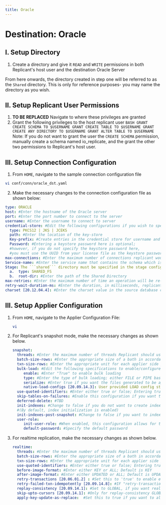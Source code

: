 ```yaml
---
title: Oracle
---
```

# Destination: Oracle

## I. Setup Directory

1. Create a directory and give it ```READ``` and ```WRITE``` permissions in both Replicant's host user and the destination Oracle Server

From here onwards, the directory created in step one will be referred to as the ```Shared``` directory. This is only for reference purposes- you may name the directory as you wish.



## II. Setup Replicant User Permissions

  1. **TO BE REPLACED** Navigate to where these privileges are granted
  2. Grant the following privileges to the host replicant user
    ```BASH
    GRANT CREATE SCHEMA TO $USERNAME
    GRANT CREATE TABLE TO $USERNAME
    GRANT CREATE ANY DIRECTORY TO $USERNAME
    GRANT ALTER TABLE TO $USERNAME
    ```
    Note: If you do not want to grant the user the ```CREATE SCHEMA``` permission, manually create a schema named io_replicate, and the grant the other two permissions to Replicant's host user.

## III. Setup Connection Configuration

1. From ```HOME```, navigate to the sample connection configuration file

  ```BASH
  vi conf/conn/oracle_dst.yaml
  ```

2. Make the necessary changes to the connection configuration file as shown below:

  ```YAML
  type: ORACLE
  host: #Enter the hostname of the Oracle server
  port: #Enter the port number to connect to the server
  username: #Enter the username to connect to server
  credential-store: #Edit the following configurations if you wish to specify the username and password in a credential store instead of specifying the user details in plain text in the configuration file
    type: PKCS12 | JKS | JCEKS
    path: #Enter the location of the key-store
    Key-prefix: #Create entries in the credential store for username and password configs using a prefix and specify the prefix here
    Password: #Entering a keystore password here is optional;
    #however, if you do not specify the keystore password here,
    #you must use the UUID from your license file as the keystore password.
  max-connections: #Enter the maximum number of connections replicant would use to write data to the destination Oracle system.
  Service-name: #Enter the service name that contains the schema which is going to be replicated
  Stage: The ```shared``` directory must be specified in the stage configuration as below
    a.	type: SHARED_FS
    b.	root-dir: #Enter the path of the Shared Directory
  max-retries: #Enter the maximum number of time an operation will be re-attempted when an operation fails
  retry-wait-duration-ms: #Enter the duration, in milliseconds, replicant should wait before performing then next retry of a failed operation
  charset [20.12.04.4]: #Enter the charset value in the source database connection configuration

  ```

## III. Setup Applier Configuration

1. From ```HOME```, navigate to the Applier Configuration File:
   ```BASH
   vi
   ```

2. For Replicant's snapshot mode, make the necessary changes as shown below.
   ```YAML
   snapshot:
     threads: #Enter the maximum number of threads Replicant should use while writing to the target database
     batch-size-rows: #Enter the appropriate size of a bath in accordance to your replication use case This configuration determines the size of a batch.
     txn-size-rows: #Enter the appropriate unit for each applier side job size????
     bulk-load: #Edit the following specifications to enable/configure Replicant to bulk loading into the target database
        enable: #Enter "True" to enable bulk loading
        type: #Enter the type of bulk loading; either FILE or PIPE based.
        serialize: #Enter true if you want the files generated to be applied in a serial/parallel fashion
        native-load-configs [20.09.14.3]: User provided LOAD config string. These will be appended to the target specific LOAD SQL command.
     use-quoted-identifiers: #Enter either true or false; Entering true will enable Replicant to quote catalog, schema, table, view, column names while creating and accessing them
     skip-tables-on-failures: #Enable this configuration if you want to skip a table that is failing to be replicated and continue replicating the remaining tables
     deferred-delete: #TBD
     init-indexes: #Change to false if you do not want to create indexes on the targetDB in the replication process
     #(By default, index initialization is enabled)
     init-indexes-post-snapshot: #Change to false if you want to indexes to be created prior to the snapshot rather than after (by default, indexes are created after the snapshot)
   	 user-role:
        init-user-role: #When enabled, this configuration allows for the creation of a user/role on the target DB (by default this is true)
        default-password: #Specify the default password


   ```

2. For realtime replication, make the necessary changes as shown below.
   ```YAML
   realtime:
     threads: #Enter the maximum number of threads Replicant should use while writing to the target database
     batch-size-rows: #Enter the appropriate size of a bath in accordance to your replication use case This configuration determines the size of a batch.
     txn-size-rows: #Enter the appropriate unit for each applier side job size????
     use-quoted-identifiers: #Enter either true or false; Entering true will enable Replicant to quote catalog, schema, table, view, column names while creating and accessing them
     before-image-format: #Enter either KEY or ALL; Default is KEY
     after-image-format: #Enter either UPDATED or ALL; Default is UPDATED
     retry-transactions [20.06.01.2] : #Set this to 'true' to enable each real-time transaction to be retried upon failures; The number of retries and wait duration between each retry is driven by the connection configuration of target database
     retry-failed-txn-idempotently [20.09.14.8]: #IF "retry-transaction" is set to true, you can set this to ‘true’ if you want each real-time transaction to be retried idempotently on failure.
     replay-consistency [20.09.14.1]: #Set to GLOBAL, if you want realtime replication to be performed with  global transactional consistency; Set to EVENTUAL, if you want realtime replication to be performed with eventual consistency
     skip-upto-cursors [20.09.14.1]: #Only for replay-consistency GLOBAL; Use this to specify a list of cursor positions up to which replication must be skipped
     apply-key-update-as-replace:  #Set this to true if you want to allow replays of an update operation that changes values of key columns (primary, unique, shard key) as insert and delete
  ```
